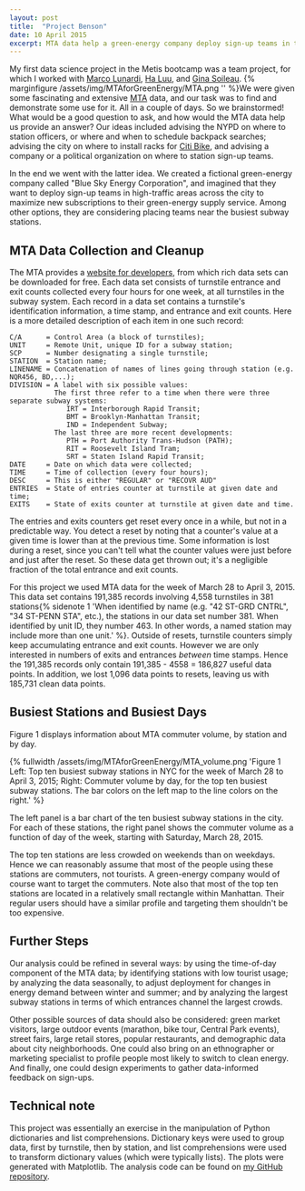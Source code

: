 ```yaml
---
layout: post
title:  "Project Benson"
date: 10 April 2015
excerpt: MTA data help a green-energy company deploy sign-up teams in the city...
---
```

My first data science project in the Metis bootcamp was a team project, for which I worked with [Marco Lunardi](http://marcolunardi.github.io/), [Ha Luu](http://hbl15.github.io/), and [Gina Soileau](http://gfsoileau.github.io/).  {% marginfigure /assets/img/MTAforGreenEnergy/MTA.png '' %}We were given some fascinating and extensive [MTA](http://www.mta.info/) data, and our task was to find and demonstrate some use for it.  All in a couple of days.  So we brainstormed!  What would be a good question to ask, and how would the MTA data help us provide an answer?  Our ideas included advising the NYPD on where to station officers, or where and when to schedule backpack searches; advising the city on where to install racks for [Citi Bike](https://www.citibikenyc.com/), and advising a company or a political organization on where to station sign-up teams.  

In the end we went with the latter idea.  We created a fictional green-energy company called "Blue Sky Energy Corporation", and imagined that they want to deploy sign-up teams in high-traffic areas across the city to maximize new subscriptions to their green-energy supply service.  Among other options, they are considering placing teams near the busiest subway stations.

## MTA Data Collection and Cleanup

The MTA provides a [website for developers](http://web.mta.info/developers/), from which rich data sets can be downloaded for free.  Each data set consists of turnstile entrance and exit counts collected every four hours for one week, at all turnstiles in the subway system.  Each record in a data set contains a turnstile's identification information, a time stamp, and entrance and exit counts.  Here is a more detailed description of each item in one such record:

```
C/A      = Control Area (a block of turnstiles);
UNIT     = Remote Unit, unique ID for a subway station;
SCP      = Number designating a single turnstile;
STATION  = Station name;
LINENAME = Concatenation of names of lines going through station (e.g. NQR456, BD,...);
DIVISION = A label with six possible values:
           The first three refer to a time when there were three separate subway systems:
              IRT = Interborough Rapid Transit;
              BMT = Brooklyn-Manhattan Transit;
              IND = Independent Subway;
           The last three are more recent developments:
              PTH = Port Authority Trans-Hudson (PATH);
              RIT = Roosevelt Island Tram;
              SRT = Staten Island Rapid Transit;
DATE     = Date on which data were collected;
TIME     = Time of collection (every four hours);
DESC     = This is either "REGULAR" or "RECOVR AUD"
ENTRIES  = State of entries counter at turnstile at given date and time;
EXITS    = State of exits counter at turnstile at given date and time.
```

The entries and exits counters get reset every once in a while, but not in a predictable way.  You detect a reset by noting that a counter's value at a given time is lower than at the previous time. Some information is lost during a reset, since you can't tell what the counter values were just before and just after the reset.  So these data get thrown out; it's a negligible fraction of the total entrance and exit counts.

For this project we used MTA data for the week of March 28 to April 3, 2015.  This data set contains 191,385 records involving 4,558 turnstiles in 381 stations{% sidenote 1 'When identified by name (e.g. "42 ST-GRD CNTRL", "34 ST-PENN STA", etc.), the stations in our data set number 381.  When identified by unit ID, they number 463.  In other words, a named station may include more than one unit.' %}.  Outside of resets, turnstile counters simply keep accumulating entrance and exit counts.  However we are only interested in numbers of exits and entrances *between* time stamps.  Hence the 191,385 records only contain 191,385 - 4558 = 186,827 useful data points.  In addition, we lost 1,096 data points to resets, leaving us with 185,731 clean data points.

## Busiest Stations and Busiest Days

Figure 1 displays information about MTA commuter volume, by station and by day.

{% fullwidth /assets/img/MTAforGreenEnergy/MTA_volume.png 'Figure 1 Left: Top ten busiest subway stations in NYC for the week of March 28 to April 3, 2015; Right: Commuter volume by day, for the top ten busiest subway stations.  The bar colors on the left map to the line colors on the right.' %}

The left panel is a bar chart of the ten busiest subway stations in the city.  For each of these stations, the right panel shows the commuter volume as a function of day of the week, starting with Saturday, March 28, 2015.

The top ten stations are less crowded on weekends than on weekdays.  Hence we can reasonably assume that most of the people using these stations are commuters, not tourists.  A green-energy company would of course want to target the commuters.  Note also that most of the top ten stations are located in a relatively small rectangle within Manhattan.  Their regular users should have a similar profile and targeting them shouldn't be too expensive.

## Further Steps

Our analysis could be refined in several ways: by using the time-of-day component of the MTA data; by identifying stations with low tourist usage; by analyzing the data seasonally, to adjust deployment for changes in energy demand between winter and summer; and by analyzing the largest subway stations in terms of which entrances channel the largest crowds.

Other possible sources of data should also be considered: green market visitors, large outdoor events (marathon, bike tour, Central Park events), street fairs, large retail stores, popular restaurants, and demographic data about city neighborhoods.  One could also bring on an ethnographer or marketing specialist to profile people most likely to switch to clean energy. And finally, one could design experiments to gather data-informed feedback on sign-ups.

## Technical note

This project was essentially an exercise in the manipulation of Python dictionaries and list comprehensions.  Dictionary keys were used to group data, first by turnstile, then by station, and list comprehensions were used to transform dictionary values (which were typically lists).  The plots were generated with Matplotlib.  The analysis code can be found on [my GitHub repository](https://github.com/LucDemortier/MTAforGreenEnergy).